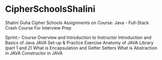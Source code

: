 # CipherSchoolsShalini
Shalini Guha Cipher Schools Assignments on Course: Java - Full-Stack Crash Course For Interview Prep

Sprint:-
Course Overview and Introduction to Instructor
Introduction and Basics of Java
JAVA Set-up & Practice Exercise
Anatomy of JAVA Library (part 1 and 2)
What is Encapsulation and Getter Setters 
What is Abstraction in JAVA
Constructor in JAVA

